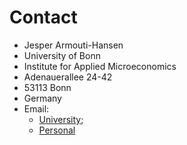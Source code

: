 # Contact
* Jesper Armouti-Hansen
* University of Bonn
* Institute for Applied Microeconomics
* Adenauerallee 24-42
* 53113 Bonn
* Germany
* Email:
    * [University](mailto:armoutihansen@uni-bonn.de);
    * [Personal](jesper@armoutihansen.xyz)